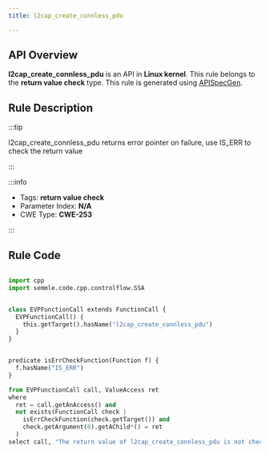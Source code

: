 ```yaml
---
title: l2cap_create_connless_pdu

---
```



## API Overview
**l2cap_create_connless_pdu** is an API in **Linux kernel**. This rule belongs to the **return value check** type. This rule is generated using [APISpecGen](../../tools/APISpecGen).
## Rule Description

:::tip

l2cap_create_connless_pdu returns error pointer on failure, use IS_ERR to check the return value

:::

:::info

- Tags: **return value check**
- Parameter Index: **N/A**
- CWE Type: **CWE-253**

:::

## Rule Code
```python

import cpp
import semmle.code.cpp.controlflow.SSA


class EVPFunctionCall extends FunctionCall {
  EVPFunctionCall() {
    this.getTarget().hasName("l2cap_create_connless_pdu")
  }
}


predicate isErrCheckFunction(Function f) {
  f.hasName("IS_ERR") 
}

from EVPFunctionCall call, ValueAccess ret
where
  ret = call.getAnAccess() and
  not exists(FunctionCall check |
    isErrCheckFunction(check.getTarget()) and
    check.getArgument(0).getAChild*() = ret
  )
select call, "The return value of l2cap_create_connless_pdu is not checked with IS_ERR."
    
```